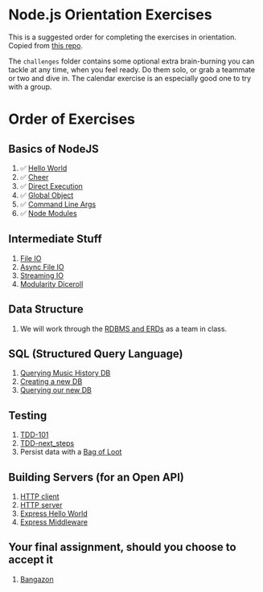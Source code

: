 # Node.js Orientation Exercises

This is a suggested order for completing the exercises in orientation. Copied from [this repo](https://github.com/nashville-software-school/bangazon-corp/tree/master/orientation/resources).

The `challenges` folder contains some optional extra brain-burning you can tackle at any time, when you feel ready. Do them solo, or grab a teammate or two and dive in. The calendar exercise is an especially good one to try with a group.

# Order of Exercises

## Basics of NodeJS

1. :white_check_mark: [Hello World](00-helloWorld.js)
1. :white_check_mark: [Cheer](01-cheer.js)
1. :white_check_mark: [Direct Execution](02-directExec.js)
1. :white_check_mark: [Global Object](03-global.js)
1. :white_check_mark: [Command Line Args](05-sum.js)
1. :white_check_mark: [Node Modules](06-chalkFlag.js)

## Intermediate Stuff
1. [File IO](./07-file_io.md)
1. [Async File IO](./08-async_file_io.md)
1. [Streaming IO](./09-streaminf-io.md)
1. [Modularity Diceroll](./14-modularity-diceroll.md)

## Data Structure
1. We will work through the [RDBMS and ERDs](./10-relational-database-ERD.md) as a team in class.

## SQL (Structured Query Language)
1. [Querying Music History DB](./11-sql_queries_01.md)
1. [Creating a new DB](./12-SQLite_create_db.md)
1. [Querying our new DB](./13-SQLite_create_db_02.md)

## Testing
1. [TDD-101](./15-testing_101.md)
1. [TDD-next_steps](./16-tdd-first-steps.md)
1. Persist data with a [Bag of Loot](./17-tdd_bag-o-loot.md)

## Building Servers (for an Open API)
1. [HTTP client](./18-http_client.md)
1. [HTTP server](./19-http-server.md)
1. [Express Hello World](./20-express-hello-world.md)
1. [Express Middleware](./21-express-middleware.md)

## Your final assignment, should you choose to accept it
1. [Bangazon](./22-bangazon-ERD.md)
